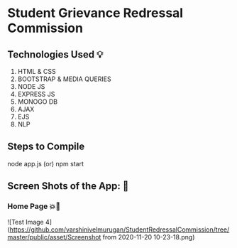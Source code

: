 # Student Grievance Redressal Commission

## Technologies Used :bulb:
1. HTML & CSS
2. BOOTSTRAP & MEDIA QUERIES
3. NODE JS
4. EXPRESS JS
5. MONOGO DB
6. AJAX
7. EJS
8. NLP

## Steps to Compile 
node app.js (or) npm start

## Screen Shots of the App: :camera_flash:
### Home Page  :boom::black_heart:
![Test Image 4](https://github.com/varshinivelmurugan/StudentRedressalCommission/tree/master/public/asset/Screenshot from 2020-11-20 10-23-18.png)
